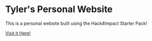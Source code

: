 # Tyler's Personal Website
This is a personal website built using the Hack4Impact Starter Pack!

[Visit it Here!](https://Tylermhh.github.io)